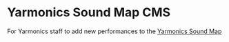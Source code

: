 # Yarmonics Sound Map CMS
For Yarmonics staff to add new performances to the [Yarmonics Sound Map](https://github.com/edpe/yarmonics-map)
